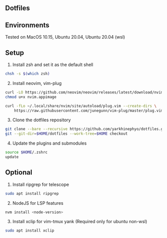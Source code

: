 Dotfiles
---

## Environments

Tested on MacOS 10.15, Ubuntu 20.04, Ubuntu 20.04 (wsl)

## Setup

1. Install zsh and set it as the default shell

```bash
chsh -s $(which zsh)
```

2. Install neovim, vim-plug

```bash
curl -LO https://github.com/neovim/neovim/releases/latest/download/nvim.appimage
chmod u+x nvim.appimage

curl -fLo ~/.local/share/nvim/site/autoload/plug.vim --create-dirs \
    https://raw.githubusercontent.com/junegunn/vim-plug/master/plug.vim
```

3. Clone the dotfiles repository

```bash
git clone --bare --recursive https://github.com/yarkhinephyo/dotfiles.git $HOME/dotfiles
git --git-dir=$HOME/dotfiles --work-tree=$HOME checkout
```

4. Update the plugins and submodules

```bash
source $HOME/.zshrc
update
```

## Optional

1. Install ripgrep for telescope

```bash
sudo apt install ripgrep
```

2. NodeJS for LSP features

```bash
nvm install <node-version>
```

3. Install xclip for vim-tmux yank (Required only for ubuntu non-wsl)

```bash
sudo apt install xclip
```
